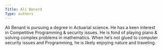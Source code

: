 ```yaml
---
Title: Ali Benard
Type: authors
---
```

Ali Benard is pursuing a degree in Actuarial science. He has a keen interest in Competitive Programming & security issues. He is fond of playing piano & solving complex problems in mathematics. When he’s not glued to computer security issues and Programming, he is likely enjoying nature and traveling. 